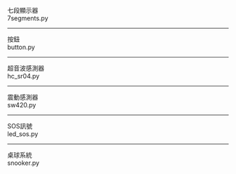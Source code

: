 七段顯示器  
7segments.py  
***  
按鈕  
button.py  
******************  
超音波感測器  
hc_sr04.py  
******************  
震動感測器  
sw420.py  
******************  
SOS訊號  
led_sos.py  
******************  
桌球系統  
snooker.py  
